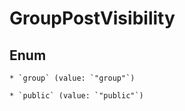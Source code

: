 
# GroupPostVisibility

## Enum


    * `group` (value: `"group"`)

    * `public` (value: `"public"`)




